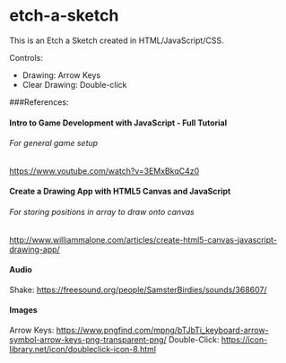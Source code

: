 # etch-a-sketch

This is an Etch a Sketch created in HTML/JavaScript/CSS.

Controls: 
- Drawing: Arrow Keys
- Clear Drawing: Double-click


###References: 
#### Intro to Game Development with JavaScript - Full Tutorial
###### For general game setup
https://www.youtube.com/watch?v=3EMxBkqC4z0

#### Create a Drawing App with HTML5 Canvas and JavaScript
###### For storing positions in array to draw onto canvas
http://www.williammalone.com/articles/create-html5-canvas-javascript-drawing-app/

#### Audio
Shake: https://freesound.org/people/SamsterBirdies/sounds/368607/

#### Images
Arrow Keys: https://www.pngfind.com/mpng/bTJbTi_keyboard-arrow-symbol-arrow-keys-png-transparent-png/
Double-Click: https://icon-library.net/icon/doubleclick-icon-8.html